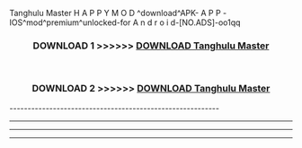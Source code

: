  Tanghulu Master  H A P P Y M O D ^download^APK- A P P -IOS^mod^premium^unlocked-for A n d r o i d-[NO.ADS]-oo1qq



<div align="center">

<h3>DOWNLOAD 1 >>>>>> <a href="https://en-mod.web.app/?en= Tanghulu Master ">DOWNLOAD Tanghulu Master  </a></h3><br>

<h3>DOWNLOAD 2 >>>>>> <a href="https://en-mod.web.app/?en= Tanghulu Master ">DOWNLOAD Tanghulu Master  </a></h3>

</div>
----------------------------------------------------------

----------------------------------------------------------

----------------------------------------------------------

----------------------------------------------------------



